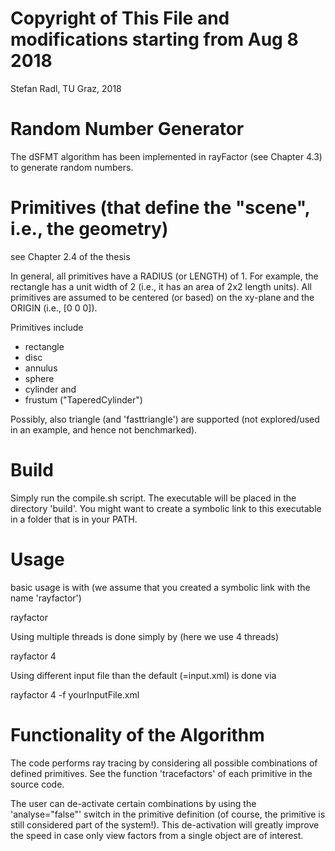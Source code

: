 Copyright of This File and modifications starting from Aug 8 2018
==================
Stefan Radl, TU Graz, 2018

Random Number Generator
==================
The dSFMT algorithm has been implemented in rayFactor (see Chapter 4.3) to generate random numbers.

Primitives (that define the "scene", i.e., the geometry)
===========
see Chapter 2.4 of the thesis

In general, all primitives have a RADIUS (or LENGTH) of 1. For example, the rectangle has a unit width of 2 (i.e., it has an area of 2x2 length units).
All primitives are assumed to be centered (or based) on the xy-plane and the ORIGIN (i.e., [0 0 0]).

Primitives include 
- rectangle
- disc
- annulus
- sphere
- cylinder and
- frustum ("TaperedCylinder")

Possibly, also triangle (and 'fasttriangle') are supported (not explored/used in an example, and hence not benchmarked).

Build
==============
Simply run the compile.sh script. The executable will be placed in the directory 'build'. You might want to create a symbolic link to this executable in a folder that is in your PATH.

Usage
===============
basic usage is with (we assume that you created a symbolic link with the name 'rayfactor')

rayfactor

Using multiple threads is done simply by (here we use 4 threads)

rayfactor 4

Using different input file than the default (=input.xml) is done via

rayfactor 4 -f yourInputFile.xml

Functionality of the Algorithm
=================
The code performs ray tracing by considering all possible combinations of defined primitives. See the function 'tracefactors' of each primitive in the source code.

The user can de-activate certain combinations by using the 'analyse="false"' switch in the primitive definition (of course, the primitive is still considered part of the system!). This de-activation will greatly improve the speed in case only view factors from a single object are of interest.

